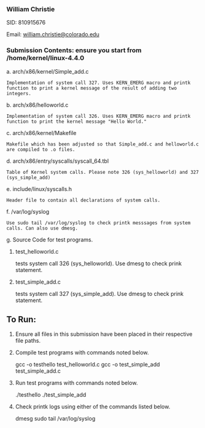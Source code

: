 ### William Christie

SID: 810915676

Email: william.christie@colorado.edu

### Submission Contents: ensure you start from /home/kernel/linux-4.4.0

a. arch/x86/kernel/Simple_add.c

    Implementation of system call 327. Uses KERN_EMERG macro and printk function to print a kernel message of the result of adding two integers. 

b. arch/x86/helloworld.c

    Implementation of system call 326. Uses KERN_EMERG macro and printk function to print the kernel message "Hello World."

c. arch/x86/kernel/Makefile

    Makefile which has been adjusted so that Simple_add.c and helloworld.c are compiled to .o files. 

d. arch/x86/entry/syscalls/syscall_64.tbl

    Table of Kernel system calls. Please note 326 (sys_helloworld) and 327 (sys_simple_add)

e. include/linux/syscalls.h

    Header file to contain all declarations of system calls. 

f. /var/log/syslog

    Use sudo tail /var/log/syslog to check printk messsages from system calls. Can also use dmesg.

g. Source Code for test programs.
  1. test_helloworld.c
  
        tests system call 326 (sys_helloworld). Use dmesg to check prink statement. 

  2. test_simple_add.c

        tests system call 327 (sys_simple_add). Use dmesg to check prink statement.
        
## To Run:
  1. Ensure all files in this submission have been placed in their respective file paths.
  2. Compile test programs with commands noted below. 
  
        gcc -o testhello test_helloworld.c
        gcc -o test_simple_add test_simple_add.c

  3. Run test programs with commands noted below.
  
        ./testhello
        ./test_simple_add

  4. Check printk logs using either of the commands listed below. 
  
        dmesg
        sudo tail /var/log/syslog
